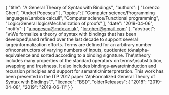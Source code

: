 {
    "title": "A General Theory of Syntax with Bindings",
    "authors": [
        "Lorenzo Gheri",
        "Andrei Popescu"
    ],
    "topics": [
        "Computer science/Programming languages/Lambda calculi",
        "Computer science/Functional programming",
        "Logic/General logic/Mechanization of proofs"
    ],
    "date": "2019-04-06",
    "notify": [
        "a.popescu@mdx.ac.uk",
        "lor.gheri@gmail.com"
    ],
    "abstract": "\nWe formalize a theory of syntax with bindings that has been developed\nand refined over the last decade to support several large\nformalization efforts. Terms are defined for an arbitrary number of\nconstructors of varying numbers of inputs, quotiented to\nalpha-equivalence and sorted according to a binding signature. The\ntheory includes many properties of the standard operators on terms:\nsubstitution, swapping and freshness. It also includes bindings-aware\ninduction and recursion principles and support for semantic\ninterpretation. This work has been presented in the ITP 2017 paper “A\nFormalized General Theory of Syntax with Bindings”.",
    "licence": "BSD",
    "olderReleases": {
        "2018": "2019-04-08",
        "2019": "2019-06-11"
    }
}